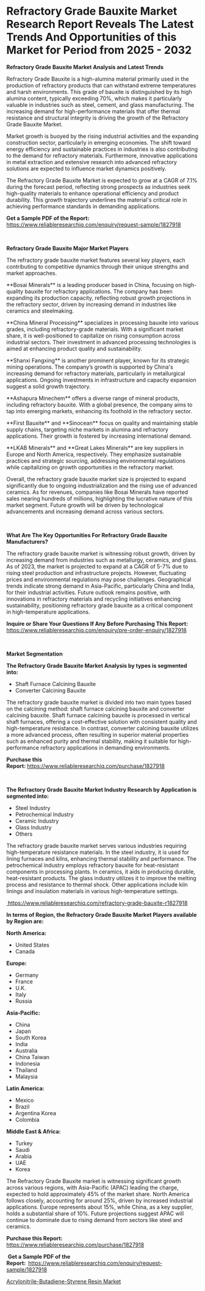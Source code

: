 <p><h1>Refractory Grade Bauxite Market Research Report Reveals The Latest Trends And Opportunities of this Market for Period from 2025 - 2032</h1></p><p><strong>Refractory Grade Bauxite Market Analysis and Latest Trends</strong></p>
<p><p>Refractory Grade Bauxite is a high-alumina material primarily used in the production of refractory products that can withstand extreme temperatures and harsh environments. This grade of bauxite is distinguished by its high alumina content, typically exceeding 70%, which makes it particularly valuable in industries such as steel, cement, and glass manufacturing. The increasing demand for high-performance materials that offer thermal resistance and structural integrity is driving the growth of the Refractory Grade Bauxite Market.</p><p>Market growth is buoyed by the rising industrial activities and the expanding construction sector, particularly in emerging economies. The shift toward energy efficiency and sustainable practices in industries is also contributing to the demand for refractory materials. Furthermore, innovative applications in metal extraction and extensive research into advanced refractory solutions are expected to influence market dynamics positively.</p><p>The Refractory Grade Bauxite Market is expected to grow at a CAGR of 7.1% during the forecast period, reflecting strong prospects as industries seek high-quality materials to enhance operational efficiency and product durability. This growth trajectory underlines the material's critical role in achieving performance standards in demanding applications.</p></p>
<p><strong>Get a Sample PDF of the Report:&nbsp;</strong> <a href="https://www.reliableresearchiq.com/enquiry/request-sample/1827918?utm_campaign=3068&utm_medium=2&utm_source=Github&utm_content=ia&utm_term=03042025&utm_id=refractory-grade-bauxite">https://www.reliableresearchiq.com/enquiry/request-sample/1827918</a></p>
<p>&nbsp;</p>
<p><strong>Refractory Grade Bauxite Major Market Players</strong></p>
<p><p>The refractory grade bauxite market features several key players, each contributing to competitive dynamics through their unique strengths and market approaches. </p><p>**Bosai Minerals** is a leading producer based in China, focusing on high-quality bauxite for refractory applications. The company has been expanding its production capacity, reflecting robust growth projections in the refractory sector, driven by increasing demand in industries like ceramics and steelmaking.</p><p>**China Mineral Processing** specializes in processing bauxite into various grades, including refractory-grade materials. With a significant market share, it is well-positioned to capitalize on rising consumption across industrial sectors. Their investment in advanced processing technologies is aimed at enhancing product quality and sustainability.</p><p>**Shanxi Fangxing** is another prominent player, known for its strategic mining operations. The company’s growth is supported by China's increasing demand for refractory materials, particularly in metallurgical applications. Ongoing investments in infrastructure and capacity expansion suggest a solid growth trajectory.</p><p>**Ashapura Minechem** offers a diverse range of mineral products, including refractory bauxite. With a global presence, the company aims to tap into emerging markets, enhancing its foothold in the refractory sector.</p><p>**First Bauxite** and **Sinocean** focus on quality and maintaining stable supply chains, targeting niche markets in alumina and refractory applications. Their growth is fostered by increasing international demand.</p><p>**LKAB Minerals** and **Great Lakes Minerals** are key suppliers in Europe and North America, respectively. They emphasize sustainable practices and strategic sourcing, addressing environmental regulations while capitalizing on growth opportunities in the refractory market.</p><p>Overall, the refractory grade bauxite market size is projected to expand significantly due to ongoing industrialization and the rising use of advanced ceramics. As for revenues, companies like Bosai Minerals have reported sales nearing hundreds of millions, highlighting the lucrative nature of this market segment. Future growth will be driven by technological advancements and increasing demand across various sectors.</p></p>
<p>&nbsp;</p>
<p><strong>What Are The Key Opportunities For Refractory Grade Bauxite Manufacturers?</strong></p>
<p><p>The refractory grade bauxite market is witnessing robust growth, driven by increasing demand from industries such as metallurgy, ceramics, and glass. As of 2023, the market is projected to expand at a CAGR of 5-7% due to rising steel production and infrastructure projects. However, fluctuating prices and environmental regulations may pose challenges. Geographical trends indicate strong demand in Asia-Pacific, particularly China and India, for their industrial activities. Future outlook remains positive, with innovations in refractory materials and recycling initiatives enhancing sustainability, positioning refractory grade bauxite as a critical component in high-temperature applications.</p></p>
<p><strong>Inquire or Share Your Questions If Any Before Purchasing This Report:</strong> <a href="https://www.reliableresearchiq.com/enquiry/pre-order-enquiry/1827918?utm_campaign=3068&utm_medium=2&utm_source=Github&utm_content=ia&utm_term=03042025&utm_id=refractory-grade-bauxite">https://www.reliableresearchiq.com/enquiry/pre-order-enquiry/1827918</a></p>
<p>&nbsp;</p>
<p><strong>Market Segmentation</strong></p>
<p><strong>The Refractory Grade Bauxite Market Analysis by types is segmented into:</strong></p>
<p><ul><li>Shaft Furnace Calcining Bauxite</li><li>Converter Calcining Bauxite</li></ul></p>
<p><p>The refractory grade bauxite market is divided into two main types based on the calcining method: shaft furnace calcining bauxite and converter calcining bauxite. Shaft furnace calcining bauxite is processed in vertical shaft furnaces, offering a cost-effective solution with consistent quality and high-temperature resistance. In contrast, converter calcining bauxite utilizes a more advanced process, often resulting in superior material properties such as enhanced purity and thermal stability, making it suitable for high-performance refractory applications in demanding environments.</p></p>
<p><strong>Purchase this Report:&nbsp;</strong><a href="https://www.reliableresearchiq.com/purchase/1827918?utm_campaign=3068&utm_medium=2&utm_source=Github&utm_content=ia&utm_term=03042025&utm_id=refractory-grade-bauxite">https://www.reliableresearchiq.com/purchase/1827918</a></p>
<p>&nbsp;</p>
<p><strong>The Refractory Grade Bauxite Market Industry Research by Application is segmented into:</strong></p>
<p><ul><li>Steel Industry</li><li>Petrochemical Industry</li><li>Ceramic Industry</li><li>Glass Industry</li><li>Others</li></ul></p>
<p><p>The refractory grade bauxite market serves various industries requiring high-temperature resistance materials. In the steel industry, it is used for lining furnaces and kilns, enhancing thermal stability and performance. The petrochemical industry employs refractory bauxite for heat-resistant components in processing plants. In ceramics, it aids in producing durable, heat-resistant products. The glass industry utilizes it to improve the melting process and resistance to thermal shock. Other applications include kiln linings and insulation materials in various high-temperature settings.</p></p>
<p><a href="https://www.reliableresearchiq.com/refractory-grade-bauxite-r1827918?utm_campaign=3068&utm_medium=2&utm_source=Github&utm_content=ia&utm_term=03042025&utm_id=refractory-grade-bauxite">&nbsp;https://www.reliableresearchiq.com/refractory-grade-bauxite-r1827918</a></p>
<p><strong>In terms of Region, the Refractory Grade Bauxite Market Players available by Region are:</strong></p>
<p>
    <p> <strong> North America: </strong>
        <ul>
            <li>United States</li>
            <li>Canada</li>
        </ul>
        </p> 
    <p> <strong> Europe: </strong>
        <ul>
            <li>Germany</li>
            <li>France</li>
            <li>U.K.</li>
            <li>Italy</li>
            <li>Russia</li>
        </ul>
        </p> 
    <p> <strong> Asia-Pacific: </strong>
        <ul>
            <li>China</li>
            <li>Japan</li>
            <li>South Korea</li>
            <li>India</li>
            <li>Australia</li>
            <li>China Taiwan</li>
            <li>Indonesia</li>
            <li>Thailand</li>
            <li>Malaysia</li>
        </ul>
        </p> 
    <p> <strong> Latin America: </strong>
        <ul>
            <li>Mexico</li>
            <li>Brazil</li>
            <li>Argentina Korea</li>
            <li>Colombia</li>
        </ul>
        </p> 
    <p> <strong> Middle East & Africa: </strong>
        <ul>
            <li>Turkey</li>
            <li>Saudi</li>
            <li>Arabia</li>
            <li>UAE</li>
            <li>Korea</li>
        </ul>
    </p>
    </p>
<p><p>The Refractory Grade Bauxite market is witnessing significant growth across various regions, with Asia-Pacific (APAC) leading the charge, expected to hold approximately 45% of the market share. North America follows closely, accounting for around 25%, driven by increased industrial applications. Europe represents about 15%, while China, as a key supplier, holds a substantial share of 10%. Future projections suggest APAC will continue to dominate due to rising demand from sectors like steel and ceramics.</p></p>
<p><strong>Purchase this Report: </strong><a href="https://www.reliableresearchiq.com/purchase/1827918?utm_campaign=3068&utm_medium=2&utm_source=Github&utm_content=ia&utm_term=03042025&utm_id=refractory-grade-bauxite">https://www.reliableresearchiq.com/purchase/1827918</a></p>
<p>&nbsp;<strong>Get a Sample PDF of the Report:&nbsp;&nbsp;</strong><a href="https://www.reliableresearchiq.com/enquiry/request-sample/1827918?utm_campaign=3068&utm_medium=2&utm_source=Github&utm_content=ia&utm_term=03042025&utm_id=refractory-grade-bauxite">https://www.reliableresearchiq.com/enquiry/request-sample/1827918</a></p>
<p><strong></strong></p>
<p><p><a href="https://github.com/paljuhubeyde/Market-Research-Report-List-1/blob/main/acrylonitrile-butadiene-styrene-resin-market.md?utm_campaign=3068&utm_medium=2&utm_source=Github&utm_content=ia&utm_term=03042025&utm_id=refractory-grade-bauxite">Acrylonitrile-Butadiene-Styrene Resin Market</a></p></p>